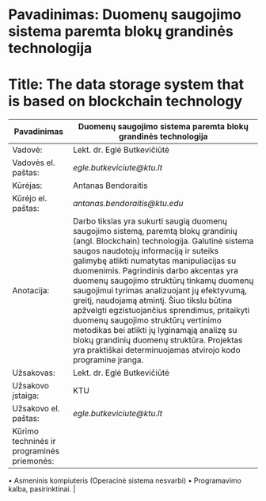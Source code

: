 # Pavadinimas: Duomenų saugojimo sistema paremta blokų grandinės technologija
# Title: The data storage system that is based on blockchain technology

| Pavadinimas  | Duomenų saugojimo sistema paremta blokų grandinės technologija |
| ------------- | ------------- |
| Vadovė:  | Lekt. dr. Eglė Butkevičiūtė  |
| Vadovės el. paštas:  | _egle.butkeviciute@ktu.lt_  |
| Kūrėjas: |	Antanas Bendoraitis |
| Kūrėjo el. paštas: |	_antanas.bendoraitis@ktu.edu_ |
| Anotacija: |	Darbo tikslas yra sukurti saugią duomenų saugojimo sistemą, paremtą blokų grandinių (angl. Blockchain) technologija. Galutinė sistema saugos naudotojų informaciją ir suteiks galimybę atlikti numatytas manipuliacijas su duomenimis. Pagrindinis darbo akcentas yra duomenų saugojimo struktūrų tinkamų duomenų saugojimui tyrimas analizuojant jų efektyvumą, greitį, naudojamą atmintį. Šiuo tikslu būtina apžvelgti egzistuojančius sprendimus, pritaikyti duomenų saugojimo struktūrų vertinimo metodikas bei atlikti jų lyginamąją analizę su blokų grandinių duomenų struktūra. Projektas yra praktiškai determinuojamas atvirojo kodo programine įranga.
| Užsakovas: |	Lekt. dr. Eglė Butkevičiūtė |
| Užsakovo įstaiga: |	KTU |
| Užsakovo el. paštas: |	_egle.butkeviciute@ktu.lt_ |
| Kūrimo techninės ir programinės priemonės:	
•	Asmeninis kompiuteris (Operacinė sistema nesvarbi)
•	Programavimo kalba, pasirinktinai. |
